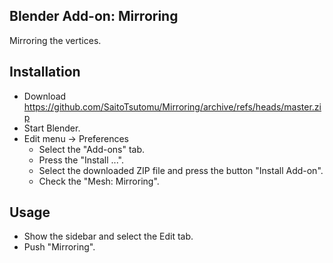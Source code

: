 ## Blender Add-on: Mirroring

Mirroring the vertices.

## Installation

- Download https://github.com/SaitoTsutomu/Mirroring/archive/refs/heads/master.zip
- Start Blender.
- Edit menu -> Preferences
  - Select the "Add-ons" tab.
  - Press the "Install ...".
  - Select the downloaded ZIP file and press the button "Install Add-on".
  - Check the "Mesh: Mirroring".

## Usage

- Show the sidebar and select the Edit tab.
- Push "Mirroring".

